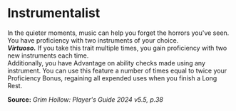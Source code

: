 # Instrumentalist

In the quieter moments, music can help you forget the horrors you've seen. You have proficiency with two instruments of your choice.  
***Virtuoso.*** If you take this trait multiple times, you gain proficiency with two new instruments each time.  
Additionally, you have Advantage on ability checks made using any instrument. You can use this feature a number of times equal to twice your Proficiency Bonus, regaining all expended uses when you finish a Long Rest.

**Source:** *Grim Hollow: Player's Guide 2024 v5.5, p.38*